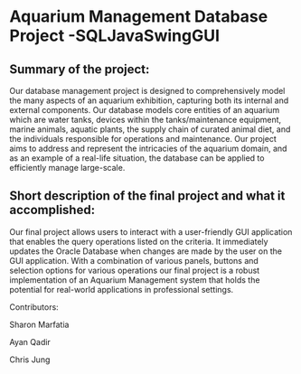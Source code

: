# Aquarium Management Database Project -SQLJavaSwingGUI

## Summary of the project:
Our database management project is designed to comprehensively model the many aspects of an aquarium
exhibition, capturing both its internal and external components. Our database models core
entities of an aquarium which are water tanks, devices within the tanks/maintenance
equipment, marine animals, aquatic plants, the supply chain of curated animal diet, and the
individuals responsible for operations and maintenance. Our project aims to address and
represent the intricacies of the aquarium domain, and as an example of a real-life situation, the
database can be applied to efficiently manage large-scale.

## Short description of the final project and what it accomplished:
Our final project allows users to interact with a user-friendly GUI application that enables the 
query operations listed on the criteria. It immediately updates the Oracle Database when 
changes are made by the user on the GUI application. With a combination of various panels, 
buttons and selection options for various operations our final project is a robust implementation 
of an Aquarium Management system that holds the potential for real-world applications in 
professional settings.

Contributors:

Sharon Marfatia

Ayan Qadir

Chris Jung
